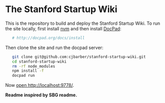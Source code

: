 # The Stanford Startup Wiki

This is the repository to build and deploy the Stanford Startup Wiki. To run
the site locally, first install [nvm](https://github.com/creationix/nvm) and
then install [DocPad](https://github.com/bevry/docpad):

``` bash
   # http://docpad.org/docs/install
```

Then clone the site and run the docpad server:

``` bash
   git clone git@github.com:cjbarber/stanford-startup-wiki.git
   cd stanford-startup-wiki
   rm -rf node_modules
   npm install -f
   docpad run
```

Now [open http://localhost:9778/](http://localhost:9778/).

**Readme inspired by SBG readme.**